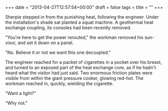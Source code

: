 +++
date = "2013-04-27T12:57:54+00:00"
draft = false
tags = 
title = ""
+++
<p>Sherpie stepped in from the punishing heat, following the engineer. Under the installation's shade sat planted a squat machine. A geothermal heat exchange coupling, its consoles had been recently removed.</p>
<p>"You're here to get the power rerouted," the workman removed his sun-visor, and set it down on a panel.</p>
<p>"No. Believe it or not we want this one decoupled."</p>
<p>The engineer reached for a packet of cigarettes in a pocket over his breast, and turned to an exposed part of the heat exchange core, as if he hadn't heard what the visitor had just said. Two enormous friction plates were visible from within the giant pressure cooker, glowing red-hot. The workman reached in, quickly, wielding the cigarette.</p>
<p>"Want a light?"</p>
<p>"Why not."</p>